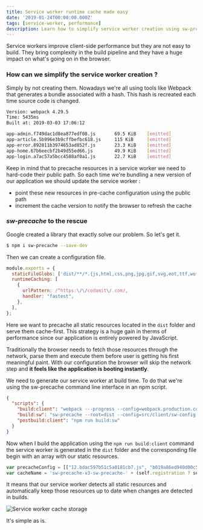```yaml
---
title: Service worker runtime cache made easy
date: '2019-01-24T00:00:00.000Z'
tags: [service-worker, performance]
description: Learn how to simplify service worker creation using sw-precache.
---
```


Service workers improve client-side performance but they are not easy to build. They bring complexity in the build pipeline and they have a huge impact on what's going on in the browser.

### How can we simplify the service worker creation ?

Simply by not creating them. Nowadays we're all using tools like Webpack that generates a bundle associated with a hash. This hash is recreated each time source code is changed.

```bash
Version: webpack 4.29.5
Time: 5435ms
Built at: 2019-03-03 17:06:12

app-admin.f749dac1d8ea877edf08.js       69.5 KiB    [emitted]
app-article.5b996e3b9cffbefbc618.js     115 KiB     [emitted]
app-error.892811b3974653ad852f.js       23.3 KiB    [emitted]
app-home.67b6eecbf2b49d55ed66.js        49.9 KiB    [emitted]
app-login.a7ac57a5bcc4588af0a1.js       22.7 KiB    [emitted]
```

Keep in mind that to precache resources in a service worker we need to hard-code their public path. So each time we're bundling a new version of our application we should update the service worker :

* point these new resources in pre-cache configuration using the public path
* increment the cache version to notify the browser to refresh the cache

### *sw-precache* to the rescue

Google created a library that exactly solve our problem. So let's get it.

```bash
$ npm i sw-precache --save-dev
```

Then we can create a configuration file.

```javascript
module.exports = {
  staticFileGlobs: ['dist/**/*.{js,html,css,png,jpg,gif,svg,eot,ttf,woff}'],
  runtimeCaching: [
    {
      urlPattern: /^https:\/\/codamit\/.com/,
      handler: "fastest",
    },
  ],
};
```

Here we want to precache all static resources located in the `dist` folder and serve them cache-first. This strategy is a huge gain in therms of performance since our application is entirely powered by JavaScript.

Traditionally the browser needs to fetch those resources through the network, parse them and execute them before user is getting his first meaningful paint. With our configuration the browser will skip the network step and **it feels like the application is booting instantly**.

We need to generate our service worker at build time. To do that we're using the sw-precache command line interface in an npm script.

```json
{
  "scripts": {
    "build:client": "webpack ---progress --config=webpack.production.config.js --mode production",
    "build:sw": "sw-precache --root=dist --config=src/client/sw-config.js",
    "postbuild:client": "npm run build:sw"
  }
}
```

Now when I build the application using the `npm run build:client` command the service worker is generated in the `dist` folder and the corresponding file begin with an array with our static resources.

```javascript
var precacheConfig = [["12.bdac597b51c5a0181cb7.js", "b019a86ed940d00c5addea643938fe96"], ["13.834a6c32791d7f770b2e.js", "8a148e8566e9fc75132281d073c1b005"], ["app-admin.d3a49e109297d25509ec.js", "dbd4b4318b4b27d0a4965395c515928c"], ["app-article.f0f074c1d52252578202.js", "c2e29022fd8e616a1640a1715d19c68b"], ["app-articles-by-tag.ca1b9eb12300758ba2a7.js", "d79c3e5bf0c95ef3ee31a417a4805088"], ["app-error.f1bc73a5bc094268f774.js", "f39e1fb8f794c350c43fbd8f642bac8a"], ["app-home.ae774d639d8b71889ed4.js", "73959e6c3804c234a7fc99412d94f44b"], ["app-login.079c3983529100517325.js", "ffcc7d91aac4f4e6d7d302b5e7d80707"], ["main.d6499075ebf858f54463.js", "fdc4d61896e2054597a32d13b22d9aec"], ["vendor.09af45d7553663427450.js", "39f9b90230a8254776dc81c12fc2016a"], ["vendors~app-admin~app-article~app-articles-by-tag~app-home.2ae4c9523050bd11a6c7.js", "acb5345b6dcccde3d2288f797d40541c"], ["vendors~app-article.3b72d27ddecb1a8721ee.js", "e9d5ae538fdeb47a2c0501cc5b35744a"], ["vendors~app-home.c34d5f552da95a4de43c.js", "25bd173a8ae31fa26834e97cad001d98"]];
var cacheName = 'sw-precache-v3-sw-precache-' + (self.registration ? self.registration.scope : '');
```

It means that our service worker detects all static resources and automatically keep those resources up to date when changes are detected in builds.

<img src="https://i.ibb.co/z8ncDKZ/Screenshot-from-2019-03-03-17-16-45.png" alt="Service worker cache storage" />

It's simple as is.
